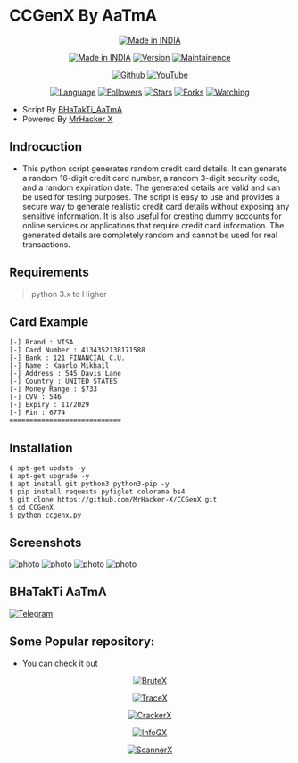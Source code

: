 # CCGenX By AaTmA

<p align="center">
<a href="https://instagram.com/0hacker_x0"><img title="Made in INDIA" src="https://img.shields.io/badge/MADE%20IN-INDIA-SCRIPT?colorA=%23ff8100&colorB=%23017e40&colorC=%23ff0000&style=for-the-badge"></a>
</p>

<p align="center">
<a href="https://instagram.com/0hacker_x0"><img title="Made in INDIA" src="https://img.shields.io/badge/Tool-CCGenX-green.svg"></a>
<a href="https://youtube.com/@Technolex"><img title="Version" src="https://img.shields.io/badge/Version-0.91.1-green.svg?style=flat-square"></a>
<a href="https://youtube.com/@Technolex"><img title="Maintainence" src="https://img.shields.io/badge/Maintained%3F-yes-green.svg"></a>
</p>

<p align="center">
<a href="https://github.com/MrHacker-X"><img title="Github" src="https://img.shields.io/badge/MrHacker-X-brightgreen?style=for-the-badge&logo=github"></a>
<a href="https://youtube.com/@Technolex"><img title="YouTube" src="https://img.shields.io/badge/YouTube-Technolex-red?style=for-the-badge&logo=Youtube"></a>
</p>
<p align="center">
<a href="https://github.com/MrHacker-X"><img title="Language" src="https://img.shields.io/badge/Made%20with-Python-1f425f.svg?v=103"></a>
<a href="https://github.com/MrHacker-X"><img title="Followers" src="https://img.shields.io/github/followers/MrHacker-X?color=blue&style=flat-square"></a>
<a href="https://github.com/MrHacker-X"><img title="Stars" src="https://img.shields.io/github/stars/MrHacker-X/CCGenX?color=red&style=flat-square"></a>
<a href="https://github.com/MrHacker-X"><img title="Forks" src="https://img.shields.io/github/forks/MrHacker-X/CCGenX?color=red&style=flat-square"></a>
<a href="https://github.com/MrHacker-X"><img title="Watching" src="https://img.shields.io/github/watchers/MrHacker-X/CCGenX?label=Watchers&color=blue&style=flat-square"></a>
</p>

+ Script By [BHaTakTi_AaTmA](https://telegram.me/BHaTakTi_AaTmA_Hu_Me)
+ Powered By [MrHacker X](https://telegram.me/hackwithalex)

## Indrocuction

+ This python script generates random credit card details. It can generate a random 16-digit credit card number, a random 3-digit security code, and a random expiration date. The generated details are valid and can be used for testing purposes. The script is easy to use and provides a secure way to generate realistic credit card details without exposing any sensitive information. It is also useful for creating dummy accounts for online services or applications that require credit card information. The generated details are completely random and cannot be used for real transactions.

## Requirements

> python 3.x to Higher 

## Card Example

```
[-] Brand : VISA                                                                         
[-] Card Number : 4134352138171588                                                       
[-] Bank : 121 FINANCIAL C.U.                                                                  
[-] Name : Kaarlo Mikhail                                                                             
[-] Address : 545 Davis Lane                                                                          
[-] Country : UNITED STATES                                                                                    
[-] Money Range : $733                                                                                         
[-] CVV : 546                                                                                                  
[-] Expiry : 11/2029                                                                                                                 
[-] Pin : 6774                                                                                                                       
============================  
```

## Installation

```
$ apt-get update -y
$ apt-get upgrade -y
$ apt install git python3 python3-pip -y
$ pip install requests pyfiglet colorama bs4
$ git clone https://github.com/MrHacker-X/CCGenX.git
$ cd CCGenX
$ python ccgenx.py

```


## Screenshots

![photo](https://iili.io/HNcTe6l.png)
![photo](https://iili.io/HNcTOG4.png)
![photo](https://iili.io/HNcTNnf.png)
![photo](https://iili.io/HNcTjZG.png)

## BHaTakTi AaTmA

[![Telegram](https://img.shields.io/badge/TOOL-CODER-red?style=for-the-badge&logo=telegram)](https://telegram.me/BHaTakTi_AaTmA_Hu_Me)

## Some Popular repository:
+ You can check it out
<p align="center"><a href="https://github.com/MrHacker-X/BruteX.git/"><img title="BruteX" src="https://github-readme-stats.vercel.app/api/pin/?username=MrHacker-X&repo=BruteX&theme=dark"></a>
<p align="center"><a href="https://github.com/MrHacker-X/TraceX.git/"><img title="TraceX" src="https://github-readme-stats.vercel.app/api/pin/?username=MrHacker-X&repo=TraceX&theme=dark"></a>
<p align="center"><a href="https://github.com/MrHacker-X/CrackerX.git/"><img title="CrackerX" src="https://github-readme-stats.vercel.app/api/pin/?username=MrHacker-X&repo=CrackerX&theme=dark"></a>
<p align="center"><a href="https://github.com/MrHacker-X/InfoGX.git/"><img title="InfoGX" src="https://github-readme-stats.vercel.app/api/pin/?username=MrHacker-X&repo=InfoGX&theme=dark"></a>
<p align="center"><a href="https://github.com/MrHacker-X/ScannerX.git/"><img title="ScannerX" src="https://github-readme-stats.vercel.app/api/pin/?username=MrHacker-X&repo=ScannerX&theme=dark"></a>
